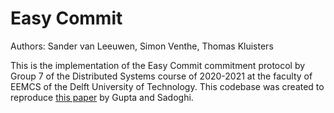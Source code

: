 # Easy Commit
Authors: Sander van Leeuwen, Simon Venthe, Thomas Kluisters

This is the implementation of the Easy Commit commitment protocol by Group 7 of the Distributed Systems
course of 2020-2021 at the faculty of EEMCS of the Delft University of Technology.
This codebase was created to reproduce [this paper](https://openproceedings.org/2018/conf/edbt/paper-65.pdf)
by Gupta and Sadoghi.